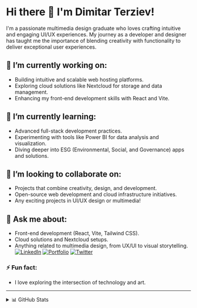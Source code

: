 # Hi there 👋 I'm Dimitar Terziev!
I'm a passionate multimedia design graduate who loves crafting intuitive and engaging UI/UX experiences. My journey as a developer and designer has taught me the importance of blending creativity with functionality to deliver exceptional user experiences.

## 🔭 I’m currently working on:
- Building intuitive and scalable web hosting platforms.
- Exploring cloud solutions like Nextcloud for storage and data management.
- Enhancing my front-end development skills with React and Vite.
## 🌱 I’m currently learning:
- Advanced full-stack development practices.
- Experimenting with tools like Power BI for data analysis and visualization.
- Diving deeper into ESG (Environmental, Social, and Governance) apps and solutions.
## 👯 I’m looking to collaborate on:
- Projects that combine creativity, design, and development.
- Open-source web development and cloud infrastructure initiatives.
- Any exciting projects in UI/UX design or multimedia!
## 💬 Ask me about:
- Front-end development (React, Vite, Tailwind CSS).
- Cloud solutions and Nextcloud setups.
- Anything related to multimedia design, from UX/UI to visual storytelling.
[![LinkedIn](https://img.shields.io/badge/LinkedIn-0A66C2?style=for-the-badge&logo=linkedin&logoColor=white)](https://linkedin.com/in/your-linkedin)
[![Portfolio](https://img.shields.io/badge/Website-000000?style=for-the-badge&logo=web&logoColor=white)](https://dimitarterziev.com)
[![Twitter](https://img.shields.io/badge/Twitter-1DA1F2?style=for-the-badge&logo=twitter&logoColor=white)](https://twitter.com/your-twitter)

### ⚡ Fun fact:
- I love exploring the intersection of technology and art.

---

<details>
  <summary>📊 GitHub Stats</summary>

  ![Your GitHub stats](https://github-readme-stats.vercel.app/api?username=yourusername&show_icons=true&theme=radical)

</details>
